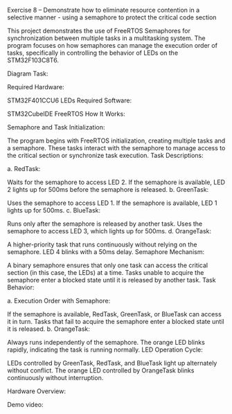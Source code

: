 Exercise 8 – Demonstrate how to eliminate resource
contention in a selective manner - using a semaphore
to protect the critical code section


This project demonstrates the use of FreeRTOS Semaphores for synchronization between multiple tasks in a multitasking system. The program focuses on how semaphores can manage the execution order of tasks, specifically in controlling the behavior of LEDs on the STM32F103C8T6.

Diagram Task:

Required Hardware:

STM32F401CCU6
LEDs
Required Software:

STM32CubeIDE
FreeRTOS
How It Works:

Semaphore and Task Initialization:

The program begins with FreeRTOS initialization, creating multiple tasks and a semaphore.
These tasks interact with the semaphore to manage access to the critical section or synchronize task execution.
Task Descriptions:

a. RedTask:

Waits for the semaphore to access LED 2.
If the semaphore is available, LED 2 lights up for 500ms before the semaphore is released.
b. GreenTask:

Uses the semaphore to access LED 1.
If the semaphore is available, LED 1 lights up for 500ms.
c. BlueTask:

Runs only after the semaphore is released by another task.
Uses the semaphore to access LED 3, which lights up for 500ms.
d. OrangeTask:

A higher-priority task that runs continuously without relying on the semaphore.
LED 4 blinks with a 50ms delay.
Semaphore Mechanism:

A binary semaphore ensures that only one task can access the critical section (in this case, the LEDs) at a time.
Tasks unable to acquire the semaphore enter a blocked state until it is released by another task.
Task Behavior:

a. Execution Order with Semaphore:

If the semaphore is available, RedTask, GreenTask, or BlueTask can access it in turn.
Tasks that fail to acquire the semaphore enter a blocked state until it is released.
b. OrangeTask:

Always runs independently of the semaphore.
The orange LED blinks rapidly, indicating the task is running normally.
LED Operation Cycle:

LEDs controlled by GreenTask, RedTask, and BlueTask light up alternately without conflict.
The orange LED controlled by OrangeTask blinks continuously without interruption.

Hardware Overview:

Demo video:
